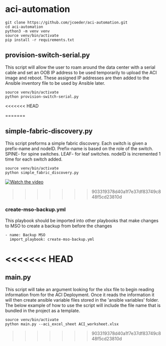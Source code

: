 # aci-automation

```
git clone https://github.com/jcoeder/aci-automation.git
cd aci-automation
python3 -m venv venv
source venv/bin/activate
pip install -r requirements.txt
```

## provision-switch-serial.py

This script will allow the user to roam around the data center with a serial cable and set an OOB IP address to be used temporarily to upload the ACI image and reboot.  These assigned IP addresses are then added to the Ansible inventory file to be used by Ansible later. 

```
source venv/bin/activate
python provision-switch-serial.py
```


<<<<<<< HEAD






=======
## simple-fabric-discovery.py

This script preforms a simple fabric discovery.  Each switch is given a prefix-name and nodeID.  Prefix-name is based on the role of the switch.  SPINE- for spine switches.  LEAF- for leaf switches.  nodeID is incremented 1 time for each switch added.  

```
source venv/bin/activate
python simple_fabric_discovery.py
```
[![Watch the video](https://img.youtube.com/vi/uX1M9PI6t1Y/hqdefault.jpg)](https://www.youtube.com/watch?v=uX1M9PI6t1Y)
>>>>>>> 903319378d40a1f7e37df83749c848f5cd23810d


### create-mso-backup.yml

This playbook should be imported into other playbooks that make changes to MSO to create a backup from before the changes

```
- name: Backup MSO
  import_playbook: create-mso-backup.yml
```
<<<<<<< HEAD
=======


## main.py

This script will take an argument looking for the xlsx file to begin reading information from for the ACI Deployment.  Once it reads the information it will then create ansible variable files stored in the 'ansible variables' folder. The below example of how to use the script will include the file name that is bundled in the project as a template.

```
source venv/bin/activate
python main.py --aci_excel_sheet ACI_worksheet.xlsx
```
>>>>>>> 903319378d40a1f7e37df83749c848f5cd23810d
